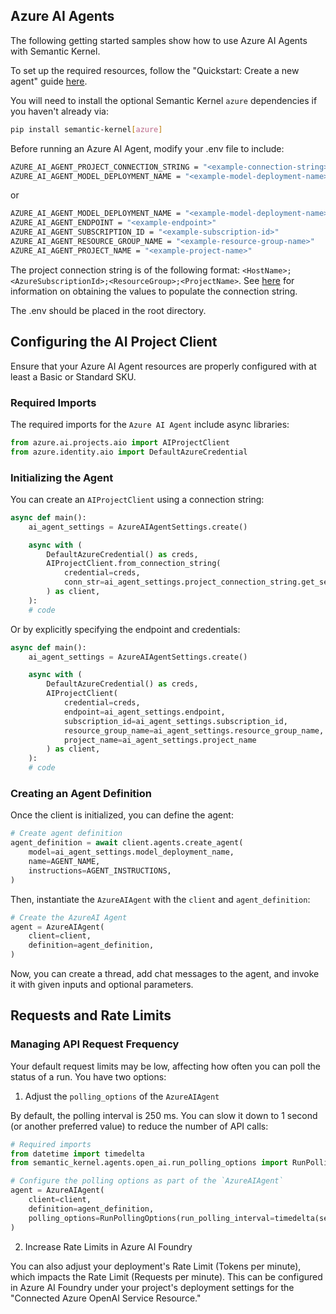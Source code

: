 ## Azure AI Agents

The following getting started samples show how to use Azure AI Agents with Semantic Kernel.

To set up the required resources, follow the "Quickstart: Create a new agent" guide [here](https://learn.microsoft.com/en-us/azure/ai-services/agents/quickstart?pivots=programming-language-python-azure).

You will need to install the optional Semantic Kernel `azure` dependencies if you haven't already via:

```bash
pip install semantic-kernel[azure]
```

Before running an Azure AI Agent, modify your .env file to include:

```bash
AZURE_AI_AGENT_PROJECT_CONNECTION_STRING = "<example-connection-string>"
AZURE_AI_AGENT_MODEL_DEPLOYMENT_NAME = "<example-model-deployment-name>"
```

or

```bash
AZURE_AI_AGENT_MODEL_DEPLOYMENT_NAME = "<example-model-deployment-name>"
AZURE_AI_AGENT_ENDPOINT = "<example-endpoint>"
AZURE_AI_AGENT_SUBSCRIPTION_ID = "<example-subscription-id>"
AZURE_AI_AGENT_RESOURCE_GROUP_NAME = "<example-resource-group-name>"
AZURE_AI_AGENT_PROJECT_NAME = "<example-project-name>"
```

The project connection string is of the following format: `<HostName>;<AzureSubscriptionId>;<ResourceGroup>;<ProjectName>`. See [here](https://learn.microsoft.com/en-us/azure/ai-services/agents/quickstart?pivots=programming-language-python-azure#configure-and-run-an-agent) for information on obtaining the values to populate the connection string.

The .env should be placed in the root directory.

## Configuring the AI Project Client

Ensure that your Azure AI Agent resources are properly configured with at least a Basic or Standard SKU.

### Required Imports

The required imports for the `Azure AI Agent` include async libraries:

```python
from azure.ai.projects.aio import AIProjectClient
from azure.identity.aio import DefaultAzureCredential
```

### Initializing the Agent

You can create an `AIProjectClient` using a connection string:

```python
async def main():
    ai_agent_settings = AzureAIAgentSettings.create()

    async with (
        DefaultAzureCredential() as creds,
        AIProjectClient.from_connection_string(
            credential=creds,
            conn_str=ai_agent_settings.project_connection_string.get_secret_value(),
        ) as client,
    ):
    # code
```

Or by explicitly specifying the endpoint and credentials:

```python
async def main():
    ai_agent_settings = AzureAIAgentSettings.create()

    async with (
        DefaultAzureCredential() as creds,
        AIProjectClient(
            credential=creds,
            endpoint=ai_agent_settings.endpoint,
            subscription_id=ai_agent_settings.subscription_id,
            resource_group_name=ai_agent_settings.resource_group_name,
            project_name=ai_agent_settings.project_name
        ) as client,
    ):
    # code
```

### Creating an Agent Definition

Once the client is initialized, you can define the agent:

```python
# Create agent definition
agent_definition = await client.agents.create_agent(
    model=ai_agent_settings.model_deployment_name,
    name=AGENT_NAME,
    instructions=AGENT_INSTRUCTIONS,
)
```

Then, instantiate the `AzureAIAgent` with the `client` and `agent_definition`:

```python
# Create the AzureAI Agent
agent = AzureAIAgent(
    client=client,
    definition=agent_definition,
)
```

Now, you can create a thread, add chat messages to the agent, and invoke it with given inputs and optional parameters.

## Requests and Rate Limits

### Managing API Request Frequency

Your default request limits may be low, affecting how often you can poll the status of a run. You have two options:

1. Adjust the `polling_options` of the `AzureAIAgent`

By default, the polling interval is 250 ms. You can slow it down to 1 second (or another preferred value) to reduce the number of API calls:

```python
# Required imports
from datetime import timedelta
from semantic_kernel.agents.open_ai.run_polling_options import RunPollingOptions

# Configure the polling options as part of the `AzureAIAgent`
agent = AzureAIAgent(
    client=client,
    definition=agent_definition,
    polling_options=RunPollingOptions(run_polling_interval=timedelta(seconds=1)),
)
```

2. Increase Rate Limits in Azure AI Foundry

You can also adjust your deployment's Rate Limit (Tokens per minute), which impacts the Rate Limit (Requests per minute). This can be configured in Azure AI Foundry under your project's deployment settings for the "Connected Azure OpenAI Service Resource."